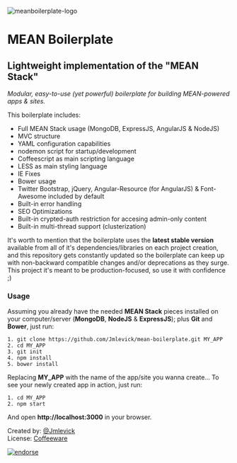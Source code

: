![meanboilerplate-logo][1]

# MEAN Boilerplate

## Lightweight implementation of the "MEAN Stack"

*Modular, easy-to-use (yet powerful) boilerplate for building MEAN-powered apps & sites.*

This boilerplate includes:

 - Full MEAN Stack usage (MongoDB, ExpressJS, AngularJS & NodeJS)
 - MVC structure
 - YAML configuration capabilities
 - nodemon script for startup/development
 - Coffeescript as main scripting language
 - LESS as main styling language
 - IE Fixes 
 - Bower usage
 - Twitter Bootstrap, jQuery, Angular-Resource (for AngularJS) & Font-Awesome included by default
 - Built-in error handling
 - SEO Optimizations
 - Built-in crypted-auth restriction for accesing admin-only content
 - Built-in multi-thread support (clusterization)

It's worth to mention that the boilerplate uses the **latest stable version** available from all of it's dependencies/libraries on each project creation, and this repository gets constantly updated so the boilerplate can keep up with non-backward compatible changes and/or deprecations as they surge. This project it's meant to be production-focused, so use it with confidence ;)

### Usage

Assuming you already have the needed **MEAN Stack** pieces installed on your computer/server (**MongoDB**, **NodeJS** & **ExpressJS**); plus **Git** and **Bower**, just run:


    1. git clone https://github.com/Jmlevick/mean-boilerplate.git MY_APP
    2. cd MY_APP
    3. git init
    4. npm install
    5. bower install

Replacing **MY_APP** with the name of the app/site you wanna create... To see your newly created app in action, just run:

    1. cd MY_APP
    2. npm start
    
And open **http://localhost:3000** in your browser.

Created by: [@Jmlevick][2]  
License: [Coffeeware][3]

[![endorse](https://api.coderwall.com/jmlevick/endorsecount.png)](https://coderwall.com/jmlevick)


  [1]: https://spideroak.com/share/PBSW433EMVZXS43UMVWXG/78656e6f6465/srv/CDN/xenodecdn/github-assets/mean-boilerplate-logo.png
  [2]: https://twitter.com/Jmlevick
  [3]: https://github.com/Jmlevick/coffeeware-license